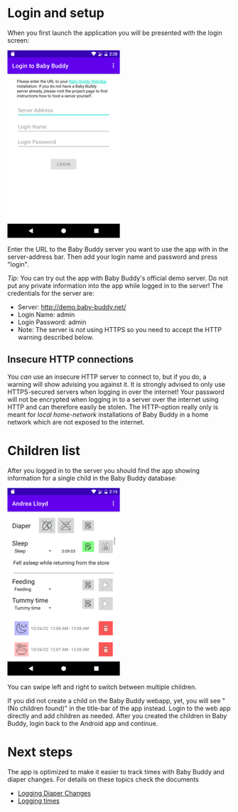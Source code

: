 # Login and setup

When you first launch the application you will be presented with the login screen:

![Baby Buddy login screen](images/login_screen-smaller.png)

Enter the URL to the Baby Buddy server you want to use the app with in the server-address bar. Then add your login name and password and press "login".

_Tip:_ You can try out the app with Baby Buddy's official demo server. Do not put any private information into the app while logged in to the server! The credentials for the server are:

- Server: http://demo.baby-buddy.net/
- Login Name: admin
- Login Password: admin
- Note: The server is _not_ using HTTPS so you need to accept the HTTP warning described below.

## Insecure HTTP connections

You _can_ use an insecure HTTP server to connect to, but if you do, a warning will show advising you against it. It is strongly advised to only use HTTPS-secured servers when logging in over the internet! Your password will not be encrypted when logging in to a server over the internet using HTTP and can therefore easily be stolen. The HTTP-option really only is meant for _local home-network_ installations of Baby Buddy in a home network which are not exposed to the internet.

# Children list

After you logged in to the server you should find the app showing information for a single child in the Baby Buddy database:

![App after logging in](images/demo_screenie-smaller.png)

You can swipe left and right to switch between multiple children.

If you did not create a child on the Baby Buddy webapp, yet, you will see
"(No children found)" in the title-bar of the app instead. Login to the
web app directly and add children as needed. After you created the children
in Baby Buddy, login back to the Android app and continue.

# Next steps

The app is optimized to make it easier to track times with Baby Buddy and
diaper changes. For details on these topics check the documents

- [Logging Diaper Changes](./diaper.md)
- [Logging times](./logging.md)
